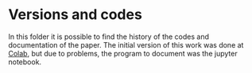 # Versions and codes
In this folder it is possible to find the history of the codes and documentation of the paper. The initial version of this work was done at [Colab](https://colab.research.google.com/drive/1wPIykUu6MUhz7HeYoesajYlYKoeVE_S4?authuser=1#scrollTo=wnWXrmueTAzY), but due to problems, the program to document was the jupyter notebook.
